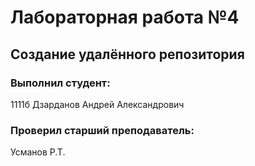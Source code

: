 # Лабораторная работа №4
## Создание удалённого репозитория
### Выполнил студент:
1111б
Дзарданов Андрей Александрович

### Проверил старший преподаватель:
Усманов Р.Т.
